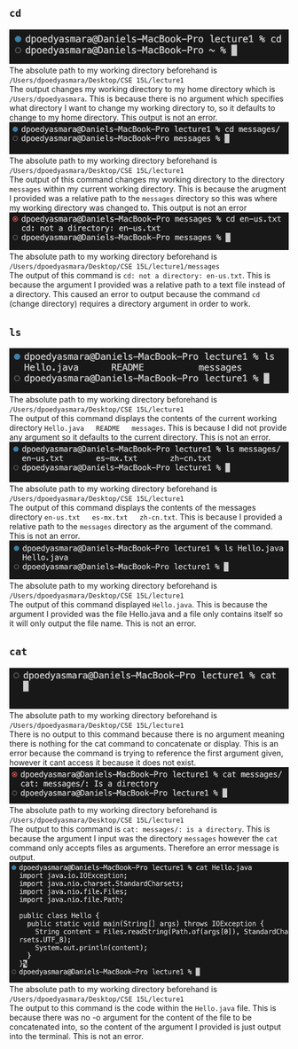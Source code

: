 `cd`
---
![Image](cd1_no_argument.jpg) <br>
The absolute path to my working directory beforehand is `/Users/dpoedyasmara/Desktop/CSE 15L/lecture1` <br>
The output changes my working directory to my home directory which is `/Users/dpoedyasmara`. This is because there is no argument which specifies what directory I want to change my working directory to, so it defaults to change to my home directory. This output is not an error.<br>
![Image](cd1_directory_argument.jpg) <br>
The absolute path to my working directory beforehand is `/Users/dpoedyasmara/Desktop/CSE 15L/lecture1` <br>
The output of this command changes my working directory to the directory `messages` within my current working directory. This is because the arugment I provided was a relative path to the `messages` directory so this was where my working directory was changed to.
This output is not an error <br>
![Image](cd1_file_argument.jpg) <br>
The absolute path to my working directory beforehand is `/Users/dpoedyasmara/Desktop/CSE 15L/lecture1/messages` <br>
The output of this command is `cd: not a directory: en-us.txt`. This is because the argument I provided was a relative path to a text file instead of a directory. This caused an error to output because the command `cd` (change directory) requires a directory argument in order to work. 

`ls`
---
![Image](ls_no_argument.jpg) <br>
The absolute path to my working directory beforehand is `/Users/dpoedyasmara/Desktop/CSE 15L/lecture1` <br>
The output of this command displays the contents of the current working directory `Hello.java   README   messages`. This is because I did not provide any argument so it defaults to the current directory. This is not an error. <br>
![Image](ls_directory_argument.jpg) <br>
The absolute path to my working directory beforehand is `/Users/dpoedyasmara/Desktop/CSE 15L/lecture1` <br>
The output of this command displays the contents of the messages directory `en-us.txt   es-mx.txt   zh-cn.txt`. This is because I provided a relative path to the `messages` directory as the argument of the command. This is not an error. <br>
![Image](ls_file_argument.jpg) <br>
The absolute path to my working directory beforehand is `/Users/dpoedyasmara/Desktop/CSE 15L/lecture1` <br>
The output of this command displayed `Hello.java`. This is because the argument I provided was the file Hello.java and a file only contains itself so it will only output the file name. This is not an error.

`cat`
---
![Image](cat_no_argument.jpg) <br>
The absolute path to my working directory beforehand is `/Users/dpoedyasmara/Desktop/CSE 15L/lecture1` <br>
There is no output to this command because there is no argument meaning there is nothing for the cat command to concatenate or display. This is an error because the command is trying to reference the first argument given, however it cant access it because it does not exist.<br>
![Image](cat_directory_argument.jpg) <br>
The absolute path to my working directory beforehand is `/Users/dpoedyasmara/Desktop/CSE 15L/lecture1` <br>
The output to this command is `cat: messages/: is a directory`. This is because the argument I input was the directory `messages` however the `cat` command only accepts files as arguments. Therefore an error message is output. <br>
![Image](cat_file_argument.jpg) <br>
The absolute path to my working directory beforehand is `/Users/dpoedyasmara/Desktop/CSE 15L/lecture1` <br>
The output to this command is the code within the `Hello.java` file. This is because there was no -o argument for the content of the file to be concatenated into, so the content of the argument I provided is just output into the terminal. This is not an error.
